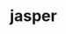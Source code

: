 ---
title: "jasper"
layout: cache
categories: [package, develop]
meta: {"versions": ["3.0.3"], "compilers": ["gcc@=7.3.1"], "oss": ["amzn2"], "platforms": ["linux"], "targets": ["aarch64", "neoverse_n1", "x86_64_v3"], "stacks": ["aws-isc", "aws-isc-aarch64", "root"], "num_specs": 6, "num_specs_by_stack": {"aws-isc-aarch64": 4, "root": 6, "aws-isc": 2}}
spec_details: [{"hash": "dpuoqgnpujie75mpioprczalv6wplhtc", "compiler": "gcc@=7.3.1", "versions": ["3.0.3"], "os": "amzn2", "platform": "linux", "target": "aarch64", "variants": ["build_system=generic", "build_type=Release", "+jpeg", "~opengl", "+shared"], "stacks": ["aws-isc-aarch64", "root"], "size": "-", "tarball": "https://binaries.spack.io/develop/build_cache/linux-amzn2-aarch64/gcc-7.3.1/jasper-3.0.3/linux-amzn2-aarch64-gcc-7.3.1-jasper-3.0.3-dpuoqgnpujie75mpioprczalv6wplhtc.spack"}, {"hash": "hffvgvd5bqqaif66zczk4ua7bor7usn3", "compiler": "gcc@=7.3.1", "versions": ["3.0.3"], "os": "amzn2", "platform": "linux", "target": "aarch64", "variants": ["build_system=generic", "build_type=Release", "+jpeg", "~opengl", "+shared"], "stacks": ["aws-isc-aarch64", "root"], "size": "-", "tarball": "https://binaries.spack.io/develop/build_cache/linux-amzn2-aarch64/gcc-7.3.1/jasper-3.0.3/linux-amzn2-aarch64-gcc-7.3.1-jasper-3.0.3-hffvgvd5bqqaif66zczk4ua7bor7usn3.spack"}, {"hash": "6ofed5s2qieasonbdpw22knpx3nw6c4u", "compiler": "gcc@=7.3.1", "versions": ["3.0.3"], "os": "amzn2", "platform": "linux", "target": "neoverse_n1", "variants": ["build_system=generic", "build_type=Release", "+jpeg", "~opengl", "+shared"], "stacks": ["aws-isc-aarch64", "root"], "size": "-", "tarball": "https://binaries.spack.io/develop/build_cache/linux-amzn2-neoverse_n1/gcc-7.3.1/jasper-3.0.3/linux-amzn2-neoverse_n1-gcc-7.3.1-jasper-3.0.3-6ofed5s2qieasonbdpw22knpx3nw6c4u.spack"}, {"hash": "3egwapijl5273i34om7bhjp3abdqa77x", "compiler": "gcc@=7.3.1", "versions": ["3.0.3"], "os": "amzn2", "platform": "linux", "target": "neoverse_n1", "variants": ["build_system=generic", "build_type=Release", "+jpeg", "~opengl", "+shared"], "stacks": ["aws-isc-aarch64", "root"], "size": "-", "tarball": "https://binaries.spack.io/develop/build_cache/linux-amzn2-neoverse_n1/gcc-7.3.1/jasper-3.0.3/linux-amzn2-neoverse_n1-gcc-7.3.1-jasper-3.0.3-3egwapijl5273i34om7bhjp3abdqa77x.spack"}, {"hash": "po5crjvpkwt6y5mbzi67n7rvwkckpvo5", "compiler": "gcc@=7.3.1", "versions": ["3.0.3"], "os": "amzn2", "platform": "linux", "target": "x86_64_v3", "variants": ["build_system=generic", "build_type=Release", "+jpeg", "~opengl", "+shared"], "stacks": ["root", "aws-isc"], "size": "-", "tarball": "https://binaries.spack.io/develop/build_cache/linux-amzn2-x86_64_v3/gcc-7.3.1/jasper-3.0.3/linux-amzn2-x86_64_v3-gcc-7.3.1-jasper-3.0.3-po5crjvpkwt6y5mbzi67n7rvwkckpvo5.spack"}, {"hash": "ovitk7h4rlk7wye2m2jxvy3g6mvirq2b", "compiler": "gcc@=7.3.1", "versions": ["3.0.3"], "os": "amzn2", "platform": "linux", "target": "x86_64_v3", "variants": ["build_system=generic", "build_type=Release", "+jpeg", "~opengl", "+shared"], "stacks": ["root", "aws-isc"], "size": "-", "tarball": "https://binaries.spack.io/develop/build_cache/linux-amzn2-x86_64_v3/gcc-7.3.1/jasper-3.0.3/linux-amzn2-x86_64_v3-gcc-7.3.1-jasper-3.0.3-ovitk7h4rlk7wye2m2jxvy3g6mvirq2b.spack"}]
---